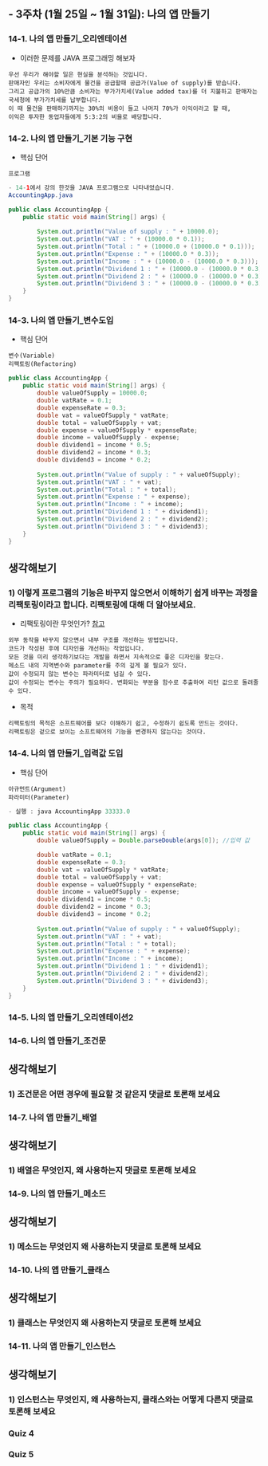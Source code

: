 
## - 3주차 (1월 25일 ~ 1월 31일): 나의 앱 만들기

### 14-1. 나의 앱 만들기_오리엔테이션

- 이러한 문제를 JAVA 프로그래밍 해보자

```
우선 우리가 해야할 일은 현실을 분석하는 것입니다.
판매자인 우리는 소비자에게 물건을 공급할때 공급가(Value of supply)를 받습니다.
그리고 공급가의 10%만큼 소비자는 부가가치세(Value added tax)를 더 지불하고 판매자는 국세청에 부가가치세를 납부합니다.
이 때 물건을 판매하기까지는 30%의 비용이 들고 나머지 70%가 이익이라고 할 때,
이익은 투자한 동업자들에게 5:3:2의 비율로 배당합니다.
```

### 14-2. 나의 앱 만들기_기본 기능 구현

- 핵심 단어
```
프로그램
```
``` java
- 14-1에서 강의 한것을 JAVA 프로그램으로 나타내었습니다.
AccountingApp.java

public class AccountingApp {
	public static void main(String[] args) {
		
		System.out.println("Value of supply : " + 10000.0);
        System.out.println("VAT : " + (10000.0 * 0.1));
        System.out.println("Total : " + (10000.0 + (10000.0 * 0.1)));
        System.out.println("Expense : " + (10000.0 * 0.3));
        System.out.println("Income : " + (10000.0 - (10000.0 * 0.3)));
        System.out.println("Dividend 1 : " + (10000.0 - (10000.0 * 0.3)) * 0.5);
        System.out.println("Dividend 2 : " + (10000.0 - (10000.0 * 0.3)) * 0.3);
        System.out.println("Dividend 3 : " + (10000.0 - (10000.0 * 0.3)) * 0.2);
	}
}
```

### 14-3. 나의 앱 만들기_변수도입

- 핵심 단어
```
변수(Variable)
리팩토링(Refactoring)
```
``` java 
public class AccountingApp {
    public static void main(String[] args) {
        double valueOfSupply = 10000.0;
        double vatRate = 0.1;
        double expenseRate = 0.3;
        double vat = valueOfSupply * vatRate;
        double total = valueOfSupply + vat;
        double expense = valueOfSupply * expenseRate;
        double income = valueOfSupply - expense;
        double dividend1 = income * 0.5;
        double dividend2 = income * 0.3;
        double dividend3 = income * 0.2;
 
        System.out.println("Value of supply : " + valueOfSupply);
        System.out.println("VAT : " + vat);
        System.out.println("Total : " + total);
        System.out.println("Expense : " + expense);
        System.out.println("Income : " + income);
        System.out.println("Dividend 1 : " + dividend1);
        System.out.println("Dividend 2 : " + dividend2);
        System.out.println("Dividend 3 : " + dividend3);
    }
}
```

## 생각해보기 
### 1) 이렇게 프로그램의 기능은 바꾸지 않으면서 이해하기 쉽게 바꾸는 과정을 리팩토링이라고 합니다. 리팩토링에 대해 더 알아보세요.

- 리팩토링이란 무엇인가? [참고](https://nesoy.github.io/articles/2018-05/Refactoring)
```
외부 동작을 바꾸지 않으면서 내부 구조를 개선하는 방법입니다.
코드가 작성된 후에 디자인을 개선하는 작업입니다.
모든 것을 미리 생각하기보다는 개발을 하면서 지속적으로 좋은 디자인을 찾는다.
메소드 내의 지역변수와 parameter를 주의 깊게 볼 필요가 있다.
값이 수정되지 않는 변수는 파라미터로 넘길 수 있다.
값이 수정되는 변수는 주의가 필요하다. 변화되는 부분을 함수로 추출하여 리턴 값으로 돌려줄 수 있다.
```

- 목적
```
리팩토링의 목적은 소프트웨어를 보다 이해하기 쉽고, 수정하기 쉽도록 만드는 것이다.
리팩토링은 겉으로 보이는 소프트웨어의 기능을 변경하지 않는다는 것이다.
```
### 14-4. 나의 앱 만들기_입력값 도입

- 핵심 단어
```
아규먼트(Argument)
파라미터(Parameter)
```

``` java 
- 실행 : java AccountingApp 33333.0

public class AccountingApp {
    public static void main(String[] args) {
        double valueOfSupply = Double.parseDouble(args[0]); //입력 값

        double vatRate = 0.1;
        double expenseRate = 0.3;
        double vat = valueOfSupply * vatRate;
        double total = valueOfSupply + vat;
        double expense = valueOfSupply * expenseRate;
        double income = valueOfSupply - expense;
        double dividend1 = income * 0.5;
        double dividend2 = income * 0.3;
        double dividend3 = income * 0.2;
 
        System.out.println("Value of supply : " + valueOfSupply);
        System.out.println("VAT : " + vat);
        System.out.println("Total : " + total);
        System.out.println("Expense : " + expense);
        System.out.println("Income : " + income);
        System.out.println("Dividend 1 : " + dividend1);
        System.out.println("Dividend 2 : " + dividend2);
        System.out.println("Dividend 3 : " + dividend3);
    }
}
```

### 14-5. 나의 앱 만들기_오리엔테이션2


### 14-6. 나의 앱 만들기_조건문

## 생각해보기 
 
### 1) 조건문은 어떤 경우에 필요할 것 같은지 댓글로 토론해 보세요

### 14-7. 나의 앱 만들기_배열

## 생각해보기 

### 1) 배열은 무엇인지, 왜 사용하는지 댓글로 토론해 보세요



### 14-9. 나의 앱 만들기_메소드

## 생각해보기 

### 1) 메소드는 무엇인지 왜 사용하는지 댓글로 토론해 보세요


### 14-10. 나의 앱 만들기_클래스


## 생각해보기 

### 1) 클래스는 무엇인지 왜 사용하는지 댓글로 토론해 보세요


### 14-11. 나의 앱 만들기_인스턴스

## 생각해보기 

### 1) 인스턴스는 무엇인지, 왜 사용하는지, 클래스와는 어떻게 다른지 댓글로 토론해 보세요


### Quiz 4



### Quiz 5

